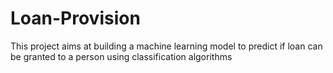 # Loan-Provision
This project aims at building a machine learning model to predict if loan can be granted to a person using classification algorithms
